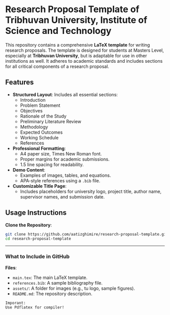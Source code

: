 # Research Proposal Template of Tribhuvan University, Institute of Science and Technology

This repository contains a comprehensive **LaTeX template** for writing research proposals. The template is designed for students at Masters Level, especially at **Tribhuvan University**, but is adaptable for use in other institutions as well. It adheres to academic standards and includes sections for all critical components of a research proposal.

## Features

- **Structured Layout**: Includes all essential sections:
  - Introduction
  - Problem Statement
  - Objectives
  - Rationale of the Study
  - Preliminary Literature Review
  - Methodology
  - Expected Outcomes
  - Working Schedule
  - References
- **Professional Formatting**:
  - A4 paper size, Times New Roman font.
  - Proper margins for academic submissions.
  - 1.5 line spacing for readability.
- **Demo Content**:
  - Examples of images, tables, and equations.
  - APA-style references using a `.bib` file.
- **Customizable Title Page**:
  - Includes placeholders for university logo, project title, author name, supervisor names, and submission date.

## Usage Instructions

**Clone the Repository**:
   ```bash
   git clone https://github.com/aatizghimire/research-proposal-template.git
   cd research-proposal-template
```

---

### **What to Include in GitHub**
**Files**:
   - `main.tex`: The main LaTeX template.
   - `references.bib`: A sample bibliography file.
   - `assets/`: A folder for images (e.g., tu logo, sample figures).
   - `README.md`: The repository description.

```
Imporant:
Use Pdflatex for compiler!
````